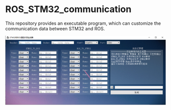 # ROS_STM32_communication
This repository provides an executable program, which can customize the communication data between STM32 and ROS. 



![](./display.png)